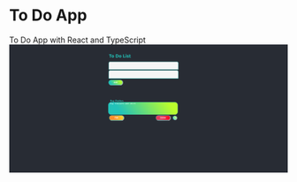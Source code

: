 # To Do App
To Do App with React and TypeScript
<img src="https://github.com/PriscilaIbarra/to-do-app-react/blob/master/screenshot/1.png"/>

